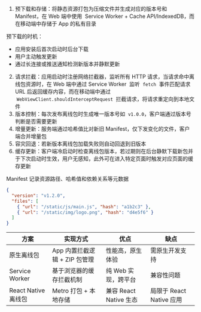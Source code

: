 1. 预下载和存储：将静态资源打包为压缩文件并生成对应的版本号和 Manifest，在 Web 端中使用  Service Worker + Cache API/IndexedDB，而在移动端中存储于 App 的私有目录

预下载的时机：

- 应用安装后首次启动时后台下载
- 用户主动触发更新
- 通过长连接或推送通知检测新版本并静默更新

2. 请求拦截：应用启动时注册网络拦截器，监听所有 HTTP 请求，当请求命中离线包资源时，在 Web 端中通过 Service Worker  监听  `fetch`  事件匹配请求 URL 后返回缓存内容，而在移动端中通过  `WebViewClient.shouldInterceptRequest`  拦截请求，将请求重定向到本地文件
3. 版本控制：每次发布离线包时生成唯一版本号如  `v1.0.0`，客户端通过版本号判断是否需要更新
4. 增量更新：服务端通过哈希值比对新旧 Manifest，仅下发变化的文件，客户端合并增量包
5. 容灾回退：若新版本离线包加载失败则自动回退到旧版本
6. 缓存更新：客户端冷启动时检查离线包版本，若过期则在后台静默下载新包并于下次启动时生效，用户无感知，此外可在进入特定页面时触发对应页面的缓存更新

Manifest 记录资源路径、哈希值和依赖关系等元数据

```json
{
  "version": "v1.2.0",
  "files": [
    { "url": "/static/js/main.js", "hash": "a1b2c3" },
    { "url": "/static/img/logo.png", "hash": "d4e5f6" }
  ]
}
```

| 方案               | 实现方式                 | 优点                 | 缺点                  |
| ---------------- | -------------------- | ------------------ | ------------------- |
| 原生离线包            | App 内置拦截逻辑 + ZIP 包管理 | 性能高，原生体验           | 需原生开发支持             |
| Service Worker   | 基于浏览器的缓存拦截机制         | 纯 Web 实现，跨平台       | 兼容性问题               |
| React Native 离线包 | Metro 打包 + 本地存储      | 兼容 React Native 生态 | 局限于 React Native 应用 |

